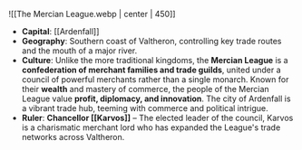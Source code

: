 ![[The Mercian League.webp | center | 450]]


- **Capital**: [[Ardenfall]]
- **Geography**: Southern coast of Valtheron, controlling key trade routes and the mouth of a major river.
- **Culture**: Unlike the more traditional kingdoms, the **Mercian League** is a **confederation of merchant families and trade guilds**, united under a council of powerful merchants rather than a single monarch. Known for their **wealth** and mastery of commerce, the people of the Mercian League value **profit, diplomacy, and innovation**. The city of Ardenfall is a vibrant trade hub, teeming with commerce and political intrigue.
- **Ruler**: **Chancellor [[Karvos]]** – The elected leader of the council, Karvos is a charismatic merchant lord who has expanded the League's trade networks across Valtheron.